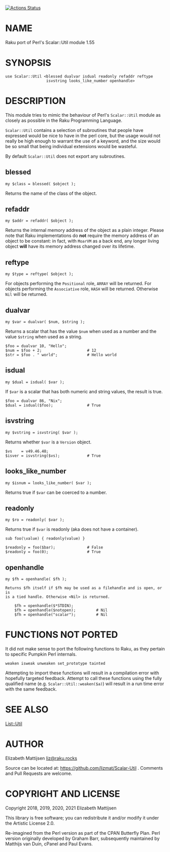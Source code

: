 [![Actions Status](https://github.com/lizmat/Scalar-Util/workflows/test/badge.svg)](https://github.com/lizmat/Scalar-Util/actions)

NAME
====

Raku port of Perl's Scalar::Util module 1.55

SYNOPSIS
========

    use Scalar::Util <blessed dualvar isdual readonly refaddr reftype
                      isvstring looks_like_number openhandle>

DESCRIPTION
===========

This module tries to mimic the behaviour of Perl's `Scalar::Util` module as closely as possible in the Raku Programming Language.

`Scalar::Util` contains a selection of subroutines that people have expressed would be nice to have in the perl core, but the usage would not really be high enough to warrant the use of a keyword, and the size would be so small that being individual extensions would be wasteful.

By default `Scalar::Util` does not export any subroutines.

blessed
-------

    my $class = blessed( $object );

Returns the name of the class of the object.

refaddr
-------

    my $addr = refaddr( $object );

Returns the internal memory address of the object as a plain integer. Please note that Raku implementations do **not** require the memory address of an object to be constant: in fact, with `MoarVM` as a back end, any longer living object **will** have its memory address changed over its lifetime.

reftype
-------

    my $type = reftype( $object );

For objects performing the `Positional` role, `ARRAY` will be returned. For objects performing the `Associative` role, `HASH` will be returned. Otherwise `Nil` will be returned.

dualvar
-------

    my $var = dualvar( $num, $string );

Returns a scalar that has the value `$num` when used as a number and the value `$string` when used as a string.

    $foo = dualvar 10, "Hello";
    $num = $foo + 2;                    # 12
    $str = $foo . " world";             # Hello world

isdual
------

    my $dual = isdual( $var );

If `$var` is a scalar that has both numeric and string values, the result is true.

    $foo = dualvar 86, "Nix";
    $dual = isdual($foo);               # True

isvstring
---------

    my $vstring = isvstring( $var );

Returns whether `$var` is a `Version` object.

    $vs    = v49.46.48;
    $isver = isvstring($vs);            # True

looks_like_number
-----------------

    my $isnum = looks_like_number( $var );

Returns true if `$var` can be coerced to a number.

readonly
--------

    my $ro = readonly( $var );

Returns true if `$var` is readonly (aka does not have a container).

    sub foo(\value) { readonly(value) }

    $readonly = foo($bar);              # False
    $readonly = foo(0);                 # True

openhandle
----------

    my $fh = openhandle( $fh );

    Returns $fh itself if $fh may be used as a filehandle and is open, or is
    is a tied handle. Otherwise <Nil> is returned.

        $fh = openhandle($*STDIN);
        $fh = openhandle($notopen);         # Nil
        $fh = openhandle("scalar");         # Nil

FUNCTIONS NOT PORTED
====================

It did not make sense to port the following functions to Raku, as they pertain to specific Pumpkin Perl internals.

    weaken isweak unweaken set_prototype tainted

Attempting to import these functions will result in a compilation error with hopefully targeted feedback. Attempt to call these functions using the fully qualified name (e.g. `Scalar::Util::weaken($a)`) will result in a run time error with the same feedback.

SEE ALSO
========

[List::Util](List::Util)

AUTHOR
======

Elizabeth Mattijsen <liz@raku.rocks>

Source can be located at: https://github.com/lizmat/Scalar-Util . Comments and Pull Requests are welcome.

COPYRIGHT AND LICENSE
=====================

Copyright 2018, 2019, 2020, 2021 Elizabeth Mattijsen

This library is free software; you can redistribute it and/or modify it under the Artistic License 2.0.

Re-imagined from the Perl version as part of the CPAN Butterfly Plan. Perl version originally developed by Graham Barr, subsequently maintained by Matthijs van Duin, cPanel and Paul Evans.

